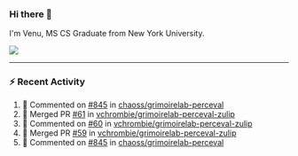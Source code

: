 ### Hi there 👋

I'm Venu, MS CS Graduate from New York University.


![](https://komarev.com/ghpvc/?username=vchrombie&label=👀)

---

### :zap: Recent Activity

<!--RECENT_ACTIVITY:start-->
1. 💬 Commented on [#845](https://github.com/chaoss/grimoirelab-perceval/pull/845#issuecomment-2288592336) in [chaoss/grimoirelab-perceval](https://github.com/chaoss/grimoirelab-perceval)
2. 🎉 Merged PR [#61](https://github.com/vchrombie/grimoirelab-perceval-zulip/pull/61) in [vchrombie/grimoirelab-perceval-zulip](https://github.com/vchrombie/grimoirelab-perceval-zulip)
3. 💬 Commented on [#60](https://github.com/vchrombie/grimoirelab-perceval-zulip/pull/60#issuecomment-2287014347) in [vchrombie/grimoirelab-perceval-zulip](https://github.com/vchrombie/grimoirelab-perceval-zulip)
4. 🎉 Merged PR [#59](https://github.com/vchrombie/grimoirelab-perceval-zulip/pull/59) in [vchrombie/grimoirelab-perceval-zulip](https://github.com/vchrombie/grimoirelab-perceval-zulip)
5. 💬 Commented on [#845](https://github.com/chaoss/grimoirelab-perceval/pull/845#discussion_r1715838940) in [chaoss/grimoirelab-perceval](https://github.com/chaoss/grimoirelab-perceval)
<!--RECENT_ACTIVITY:end-->

<!--
**vchrombie/vchrombie** is a ✨ _special_ ✨ repository because its `README.md` (this file) appears on your GitHub profile.

Here are some ideas to get you started:

- 🔭 I’m currently working on ...
- 🌱 I’m currently learning ...
- 👯 I’m looking to collaborate on ...
- 🤔 I’m looking for help with ...
- 💬 Ask me about ...
- 📫 How to reach me: ...
- 😄 Pronouns: ...
- ⚡ Fun fact: ...
-->
